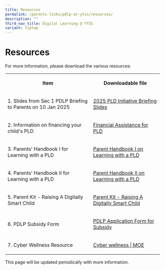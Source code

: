 ```yaml
---
title: Resources
permalink: /parents-links/pdlp-at-ytss/resources/
description: ""
third_nav_title: Digital Learning @ YTSS
variant: tiptap
---
```

<h1><strong>Resources</strong></h1>
<p>For more information, please download the various resources:</p>
<table style="minWidth: 50px">
<colgroup>
<col>
<col>
</colgroup>
<tbody>
<tr>
<th rowspan="1" colspan="1">
<p>Item</p>
</th>
<th rowspan="1" colspan="1">
<p>Downloadable file</p>
</th>
</tr>
<tr>
<td rowspan="1" colspan="1">
<p>1. Slides from Sec 1 PDLP Briefing to Parents on 10 Jan 2025</p>
</td>
<td rowspan="1" colspan="1">
<p><a href="/files/1__PLD_Initiatives_Slides_for_Sec_1_Parent_Engagement_2025__for_parents_and_sch_website_.pdf" rel="noopener nofollow" target="_blank">2025 PLD Initiative Briefing Slides</a>
</p>
</td>
</tr>
<tr>
<td rowspan="1" colspan="1">
<p>2. Information on financing your child's PLD</p>
</td>
<td rowspan="1" colspan="1">
<p><a href="/files/Financial_Assistance_for_PLD_2025.pdf" rel="noopener nofollow" target="_blank">Financial Assistance for PLD</a>
</p>
</td>
</tr>
<tr>
<td rowspan="1" colspan="1">
<p>3. Parents' Handbook I for Learning with a PLD</p>
</td>
<td rowspan="1" colspan="1">
<p><a href="/files/3__IP2___Parent_Handbook__I__2025.pdf" rel="noopener nofollow" target="_blank">Parent Handbook I on Learning with a PLD</a>
</p>
</td>
</tr>
<tr>
<td rowspan="1" colspan="1">
<p>4. Parents' Handbook II for Learning with a PLD</p>
</td>
<td rowspan="1" colspan="1">
<p><a href="/files/4__IP3___Parent_Handbook__II__2025.pdf" rel="noopener nofollow" target="_blank">Parent Handbook II on Learning with a PLD</a>
</p>
</td>
</tr>
<tr>
<td rowspan="1" colspan="1">
<p>5. Parent Kit - Raising A Digitally Smart Child</p>
</td>
<td rowspan="1" colspan="1">
<p><a href="/files/5__Parent_Kit___Raising_A_Digitally_Smart_Child.pdf" rel="noopener nofollow" target="_blank">Parent Kit - Raising A Digitally Smart Child</a>
</p>
</td>
</tr>
<tr>
<td rowspan="1" colspan="1">
<p>6. PDLP Subsidy Form</p>
</td>
<td rowspan="1" colspan="1">
<p><a href="/files/PDLP_Application_Form_for_Subsidy.pdf" rel="noopener noreferrer nofollow" target="_blank">PDLP Application Form for Subsidy</a>
</p>
</td>
</tr>
<tr>
<td rowspan="1" colspan="1">
<p>7. Cyber Wellness Resource</p>
</td>
<td rowspan="1" colspan="1">
<p><a href="https://www.moe.gov.sg/education-in-sg/our-programmes/cyber-wellness" rel="noopener nofollow" target="_blank">Cyber wellness | MOE</a>
</p>
</td>
</tr>
</tbody>
</table>
<p>This page will be updated periodically with more information.</p>